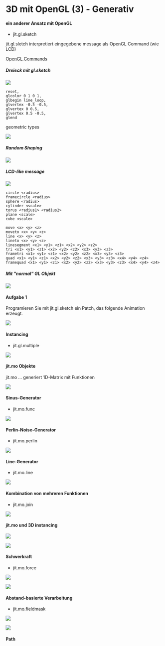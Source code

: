 # 3D mit OpenGL (3) - Generativ


#### ein anderer Ansatz mit OpenGL

- jit.gl.sketch

jit.gl.sletch interpretiert eingegebene message als OpenGL Command (wie LCD)

[OpenGL Commands](https://www.glprogramming.com/red/)

##### Dreieck mit gl.sketch
![](K6/1.png)

```
reset,
glcolor 0 1 0 1,
glbegin line_loop,
glvertex -0.5 -0.5,
glvertex 0 0.5,
glvertex 0.5 -0.5,
glend
```

geometric types

![](K6/geometric_types.png)

##### Random Shaping

 ![](K6/2.png)

##### LCD-like message

 ![](K6/3.png)

```
circle <radius>
framecircle <radius>
sphere <radius>
cylinder <scale>
torus <radius1> <radius2>
plane <scale>
cube <scale>
```

```
move <x> <y> <z>
moveto <x> <y> <z>
line <x> <y> <z>
lineto <x> <y> <z>
linesegment <x1> <y1> <z1> <x2> <y2> <z2>
tri <x1> <y1> <z1> <x2> <y2> <z2> <x3> <y3> <z3>
frametri <x1> <y1> <z1> <x2> <y2> <z2> <x3> <y3> <z3>
quad <x1> <y1> <z1> <x2> <y2> <z2> <x3> <y3> <z3> <x4> <y4> <z4>
framequad <x1> <y1> <z1> <x2> <y2> <z2> <x3> <y3> <z3> <x4> <y4> <z4>
```

##### Mit "normal" GL Objekt

 ![](K6/3_mix.png)
 
#### Aufgabe 1

Programieren Sie mit jit.gl.sketch ein Patch, das folgende Animation erzeugt.
   
![](K6/aufgabe.gif)





#### Instancing

- jit.gl.multiple

![](K6/4.png)


#### jit.mo Objekte

jit.mo ... generiert 1D-Matrix mit Funktionen

![](K6/6.png)

#### Sinus-Generator

- jit.mo.func

![](K6/7.png)


#### Perlin-Noise-Generator

- jit.mo.perlin

![](K6/8.png)


#### Line-Generator

- jit.mo.line

![](K6/9.png)


#### Kombination von mehreren Funktionen

- jit.mo.join

![](K6/10.png)


#### jit.mo und 3D instancing

![](K6/11_win.png)

![](K6/11.png)


#### Schwerkraft

- jit.mo.force

![](K6/12_win.png)


![](K6/12.png)

#### Abstand-basierte Verarbeitung

- jit.mo.fieldmask

![](K6/13_win.png)


![](K6/13.png)

#### Path




